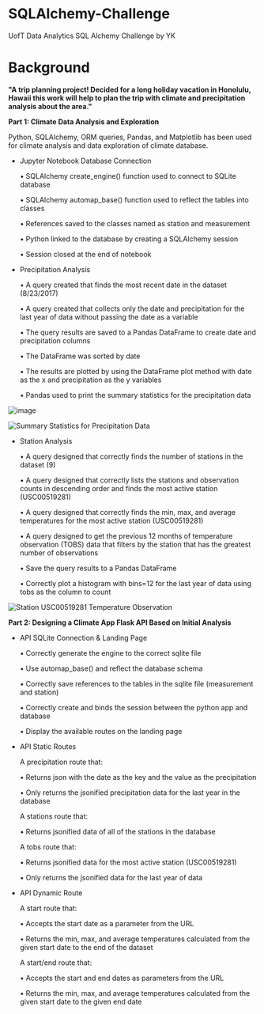 # SQLAlchemy-Challenge
UofT Data Analytics SQL Alchemy Challenge by YK

# Background

**"A trip planning project! Decided for a long holiday vacation in Honolulu, Hawaii this work will help to plan the trip with climate and precipitation analysis about the area."**


**Part 1: Climate Data Analysis and Exploration**

Python, SQLAlchemy, ORM queries, Pandas, and Matplotlib has been used for climate analysis and data exploration of climate database.  

* Jupyter Notebook Database Connection 

    •	SQLAlchemy create_engine() function used to connect to SQLite database

    •	SQLAlchemy automap_base() function used to reflect the tables into classes

    •	References saved to the classes named as station and measurement

    •	Python linked to the database by creating a SQLAlchemy session

    •	Session closed at the end of notebook


* Precipitation Analysis 

    •	A query created that finds the most recent date in the dataset (8/23/2017)

    •	A query created that collects only the date and precipitation for the last year of data without passing the date as a variable

    •	The query results are saved to a Pandas DataFrame to create date and precipitation columns 

    •	The DataFrame was sorted by date

    •	The results are plotted by using the DataFrame plot method with date as the x and precipitation as the y variables

    •	Pandas used to print the summary statistics for the precipitation data 

![image](https://github.com/YargKlnc/SQLAlchemy-Challenge/assets/142269763/42a79348-efe8-4982-bcf6-f3007e714874)

![Summary Statistics for Precipitation Data](https://github.com/YargKlnc/SQLAlchemy-Challenge/assets/142269763/04a33c1e-fe5c-4cfc-84bc-23632f06fc1a)


* Station Analysis 

    •	A query designed that correctly finds the number of stations in the dataset (9) 

    • A query designed that correctly lists the stations and observation counts in descending order and finds the most active station (USC00519281)

    •	A query designed that correctly finds the min, max, and average temperatures for the most active station (USC00519281) 

    •	A query designed to get the previous 12 months of temperature observation (TOBS) data that filters by the station that has the greatest number of observations 

    •	Save the query results to a Pandas DataFrame 

    •	Correctly plot a histogram with bins=12 for the last year of data using tobs as the column to count

![Station USC00519281 Temperature Observation](https://github.com/YargKlnc/SQLAlchemy-Challenge/assets/142269763/658b881a-8e55-46f8-93cb-211b878ff3c3)


**Part 2: Designing a Climate App Flask API Based on Initial Analysis**


* API SQLite Connection & Landing Page 

    •	Correctly generate the engine to the correct sqlite file 

    •	Use automap_base() and reflect the database schema 

    •	Correctly save references to the tables in the sqlite file (measurement and station) 

    •	Correctly create and binds the session between the python app and database 

    •	Display the available routes on the landing page 



* API Static Routes

    A precipitation route that:

    •	Returns json with the date as the key and the value as the precipitation 

    •	Only returns the jsonified precipitation data for the last year in the database 


    A stations route that:

    •	Returns jsonified data of all of the stations in the database 


    A tobs route that:

    •	Returns jsonified data for the most active station (USC00519281) 

    •	Only returns the jsonified data for the last year of data 



* API Dynamic Route 

    A start route that:
  
    •	Accepts the start date as a parameter from the URL
  
    •	Returns the min, max, and average temperatures calculated from the given start date to the end of the dataset
  

    A start/end route that:
  
    •	Accepts the start and end dates as parameters from the URL
   
    •	Returns the min, max, and average temperatures calculated from the given start date to the given end date 

